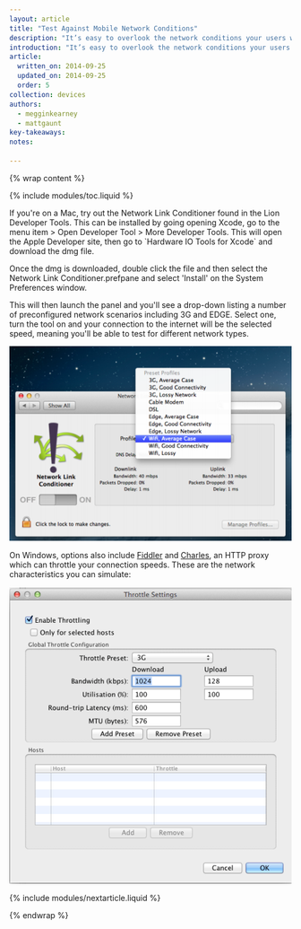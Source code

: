 ```yaml
---
layout: article
title: "Test Against Mobile Network Conditions"
description: "It’s easy to overlook the network conditions your users will face on mobile. Use tools to emulate different network conditions and your users will thank you."
introduction: "It’s easy to overlook the network conditions your users will face on mobile. Use tools to emulate different network conditions and your users will thank you."
article:
  written_on: 2014-09-25
  updated_on: 2014-09-25
  order: 5
collection: devices
authors:
  - megginkearney
  - mattgaunt
key-takeaways:
notes:

---
```

{% wrap content %}

{% include modules/toc.liquid %}

If you're on a Mac, try out the Network Link Conditioner found in the Lion
Developer Tools.
This can be installed by going opening Xcode, go to the menu item &gt; Open
Developer Tool &gt; More Developer Tools. This will open the Apple Developer
site, then go to \`Hardware IO Tools for Xcode\` and download the dmg file.

Once the dmg is downloaded, double click the file and then select the Network
Link Conditioner.prefpane and select 'Install' on the System Preferences window.

This will then launch the panel and you'll see a drop-down listing a number of
preconfigured network scenarios including 3G and EDGE. Select one, turn the tool
on and your connection to the internet will be the selected speed, meaning
you'll be able to test for different network types.

<img src="imgs/network-panel.png" alt="OS X Network Panel" />

On Windows, options also include [Fiddler](http://www.telerik.com/fiddler) and
[Charles](http://www.charlesproxy.com/), an HTTP proxy which can throttle your
connection speeds. These are the network characteristics you can simulate:

<img src="imgs/throttling.png" alt="Throttling for other platforms" />

{% include modules/nextarticle.liquid %}

{% endwrap %}
